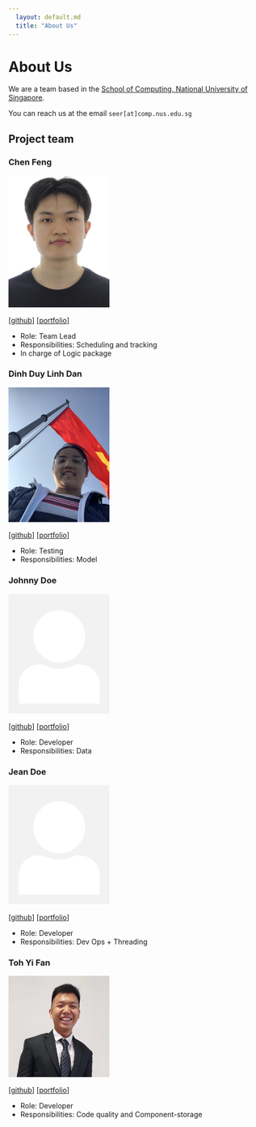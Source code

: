 ```yaml
---
  layout: default.md
  title: "About Us"
---
```


# About Us

We are a team based in the [School of Computing, National University of Singapore](http://www.comp.nus.edu.sg).

You can reach us at the email `seer[at]comp.nus.edu.sg`

## Project team

### Chen Feng

<img src="images/feng1231.png" width="200px">

[[github](https://github.com/feng1231)]
[[portfolio](team/johndoe.md)]

* Role: Team Lead
* Responsibilities: Scheduling and tracking
* In charge of Logic package

### Dinh Duy Linh Dan

<img src="images/denniedan.png" width="200px">

[[github](http://github.com/DennieDan)]
[[portfolio](team/johndoe.md)]

* Role: Testing
* Responsibilities: Model

### Johnny Doe

<img src="images/johndoe.png" width="200px">

[[github](http://github.com/johndoe)] [[portfolio](team/johndoe.md)]

* Role: Developer
* Responsibilities: Data

### Jean Doe

<img src="images/johndoe.png" width="200px">

[[github](http://github.com/johndoe)]
[[portfolio](team/johndoe.md)]

* Role: Developer
* Responsibilities: Dev Ops + Threading

### Toh Yi Fan

<img src="images/ty1fan.png" width="200px">

[[github](https://github.com/TY1Fan)]
[[portfolio](team/johndoe.md)]

* Role: Developer
* Responsibilities: Code quality and Component-storage
